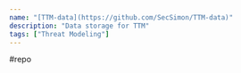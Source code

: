 ```yaml
---
name: "[TTM-data](https://github.com/SecSimon/TTM-data)"
description: "Data storage for TTM"
tags: ["Threat Modeling"]
---
```

#repo